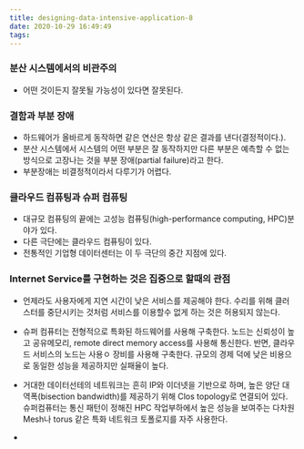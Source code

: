 ```yaml
---
title: designing-data-intensive-application-8
date: 2020-10-29 16:49:49
tags:
---
```


### 분산 시스템에서의 비관주의
- 어떤 것이든지 잘못될 가능성이 있다면 잘못된다.

### 결함과 부분 장애
- 하드웨어가 올바르게 동작하면 같은 연산은 항상 같은 결과를 낸다(결정적이다.).
- 분산 시스템에서 시스템의 어떤 부분은 잘 동작하지만 다른 부분은 예측할 수 없는 방식으로 고장나는 것을 부분 장애(partial failure)라고 한다.
- 부분장애는 비결정적이라서 다루기가 어렵다.

### 클라우드 컴퓨팅과 슈퍼 컴퓨팅
- 대규모 컴퓨팅의 끝에는 고성능 컴퓨팅(high-performance computing, HPC)분야가 있다.
- 다른 극단에는 클라우드 컴퓨팅이 있다. 
- 전통적인 기업형 데이터센터는 이 두 극단의 중간 지점에 있다.

### Internet Service를 구현하는 것은 집중으로 할때의 관점
- 언제라도 사용자에게 지연 시간이 낮은 서비스를 제공해야 한다.
  수리를 위해 클러스터를 중단시키는 것처럼 서비스를 이용할수 없게 하는 것은 허용되지 않는다.
    
- 슈퍼 컴퓨터는 전형적으로 특화된 하드웨어를 사용해 구축한다. 노드는 신뢰성이 높고 공유메모리, remote direct memory access를 사용해 통신한다.
  반면, 클라우드 서비스의 노드는 사용ㅇ 장비를 사용해 구축한다. 규모의 경제 덕에 낮은 비용으로 동일한 성능을 제공하지만 실패율이 높다.
  
- 거대한 데이터선테의 네트워크는 흔히 IP와 이더넷을 기반으로 하며, 높은 양단 대역폭(bisection bandwidth)를 제공하기 위해 Clos topology로 연결되어 있다.
  슈퍼컴퓨터는 통신 패턴이 정해진 HPC 작업부하에서 높은 성능을 보여주는 다차원 Mesh나 torus 같은 특화 네트워크 토폴로지를 자주 사용한다.

- 
      